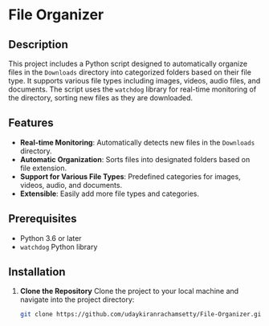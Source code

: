 # File Organizer

## Description

This project includes a Python script designed to automatically organize files in the `Downloads` directory into categorized folders based on their file type. It supports various file types including images, videos, audio files, and documents. The script uses the `watchdog` library for real-time monitoring of the directory, sorting new files as they are downloaded.

## Features

- **Real-time Monitoring**: Automatically detects new files in the `Downloads` directory.
- **Automatic Organization**: Sorts files into designated folders based on file extension.
- **Support for Various File Types**: Predefined categories for images, videos, audio, and documents.
- **Extensible**: Easily add more file types and categories.

## Prerequisites

- Python 3.6 or later
- `watchdog` Python library

## Installation
1. **Clone the Repository**
   Clone the project to your local machine and navigate into the project directory:
   
   ```bash
   git clone https://github.com/udaykiranrachamsetty/File-Organizer.git

